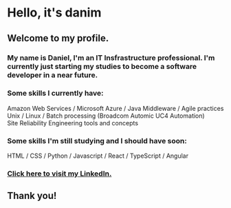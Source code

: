 # Hello, it's danim

## Welcome to my profile.

### My name is Daniel, I'm an IT Insfrastructure professional. I'm currently just starting my studies to become a software developer in a near future.

### Some skills I currently have:
Amazon Web Services / Microsoft Azure / Java Middleware / Agile practices\
Unix / Linux / Batch processing (Broadcom Automic UC4 Automation)\
Site Reliability Engineering tools and concepts

### Some skills I'm still studying and I should have soon:
HTML / CSS / Python / Javascript / React / TypeScript / Angular

### <a href="https://www.linkedin.com/in/daniel-m-carvalho/">Click here to visit my LinkedIn.</a>

## Thank you!

